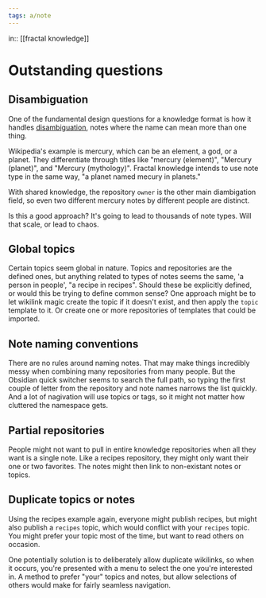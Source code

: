 ```yaml
---
tags: a/note
---
```

in:: [[fractal knowledge]]

# Outstanding questions
## Disambiguation
One of the fundamental design questions for a knowledge format is how it handles [disambiguation](https://en.wikipedia.org/wiki/Wikipedia:Disambiguation), notes where the name can mean more than one thing.

Wikipedia's example is mercury, which can be an element, a god, or a planet. They differentiate through titles like "mercury (element)", "Mercury (planet)", and "Mercury (mythology)". Fractal knowledge intends to use note type in the same way, "a planet named mecury in planets."

With shared knowledge, the repository `owner` is the other main diambigation field, so even two different mercury notes by different people are distinct.

Is this a good approach? It's going to lead to thousands of note types. Will that scale, or lead to chaos.

## Global topics
Certain topics seem global in nature. Topics and repositories are the defined ones, but anything related to types of notes seems the same, 'a person in people', "a recipe in recipes". Should these be explicitly defined, or would this be trying to define common sense? One approach might be to let wikilink magic create the topic if it doesn't exist, and then apply the `topic` template to it. Or create one or more repositories of templates that could be imported.

## Note naming conventions
There are no rules around naming notes. That may make things incredibly messy when combining many repositories from many people. But the Obsidian quick switcher seems to search the full path, so typing the first couple of letter from the repository and note names narrows the list quickly. And a lot of nagivation will use topics or tags, so it might not matter how cluttered the namespace gets.

## Partial repositories
People might not want to pull in entire knowledge repositories when all they want is a single note. Like a recipes repository, they might only want their one or two favorites. The notes might then link to non-existant notes or topics.

## Duplicate topics or notes
Using the recipes example again, everyone might publish recipes, but might also publish a `recipes` topic, which would conflict with your `recipes` topic. You might prefer your topic most of the time, but want to read others on occasion.

One potentially solution is to deliberately allow duplicate wikilinks, so when it occurs, you're presented with a menu to select the one you're interested in. A method to prefer "your" topics and notes, but allow selections of others would make for fairly seamless navigation.
